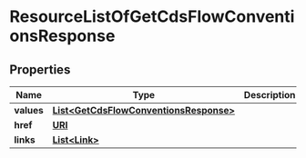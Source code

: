 

# ResourceListOfGetCdsFlowConventionsResponse

## Properties

Name | Type | Description | Notes
------------ | ------------- | ------------- | -------------
**values** | [**List&lt;GetCdsFlowConventionsResponse&gt;**](GetCdsFlowConventionsResponse.md) |  | 
**href** | [**URI**](URI.md) |  |  [optional]
**links** | [**List&lt;Link&gt;**](Link.md) |  |  [optional]



